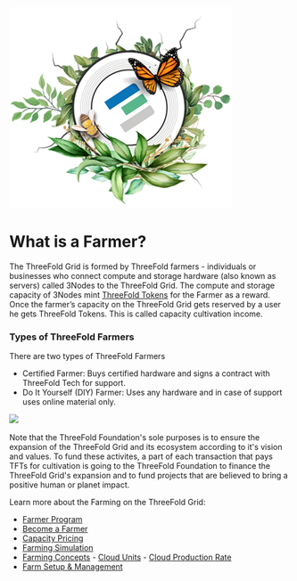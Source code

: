 ![](./img/whatisafarmer.png)

# What is a Farmer?
The ThreeFold Grid is formed by ThreeFold farmers - individuals or businesses who connect compute and storage hardware (also known as servers) called 3Nodes to the ThreeFold Grid. The compute and storage capacity of 3Nodes mint [ThreeFold Tokens](token_what.md) for the Farmer as a reward. Once the farmer’s capacity on the ThreeFold Grid gets reserved by a user he gets ThreeFold Tokens. This is called capacity cultivation income.

### Types of ThreeFold Farmers
There are two types of ThreeFold Farmers
- Certified Farmer: Buys certified hardware and signs a contract with ThreeFold Tech for support.
- Do It Yourself (DIY) Farmer: Uses any hardware and in case of support uses online material only.

![](circular_tft.png)

Note that the ThreeFold Foundation's sole purposes is to ensure the expansion of the ThreeFold Grid and its ecosystem according to it's vision and values. To fund these activites, a part of each transaction that pays TFTs for cultivation is going to the ThreeFold Foundation to finance the ThreeFold Grid's expansion and to fund projects that are believed to bring a positive human or planet impact.

Learn more about the Farming on the ThreeFold Grid:
- [Farmer Program](farming_program.md)
- [Become a Farmer](become_a_farmer.md)
- [Capacity Pricing](capacity_pricing_start)
- [Farming Simulation](farming_simulate.md)
- [Farming Concepts](grid_concepts.md)
      - [Cloud Units](cloud_units_4.md)
      - [Cloud Production Rate](cloud_production_rate.md)
- [Farm Setup & Management](farm_setup_management.md)